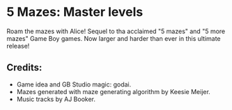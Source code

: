 # 5 Mazes: Master levels
 
Roam the mazes with Alice! Sequel to tha acclaimed "5 mazes" and "5 more mazes" Game Boy games. Now larger and harder than ever in this ultimate release!
 
## Credits:

* Game idea and GB Studio magic: godai.
* Mazes generated with maze generating algorithm by Keesie Meijer.
* Music tracks by AJ Booker.

